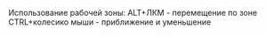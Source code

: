 Использование рабочей зоны:
ALT+ЛКМ - перемещение по зоне
CTRL+колесико мыши - приближение и уменьшение
